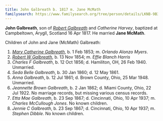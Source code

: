 ```yaml
---
title: John Galbreath b. 1817 m. Jane McMath
familysearch: https://www.familysearch.org/tree/person/details/LKNB-9B3
---
```


**John Galbreath**, son of [*Robert Galbreath*](galbreath-robert-1778.md) and *Catherine Harvey*, baptized at Campbeltown, Arygll, Scotland 16 Apr 1817.  He married **Jane McMath**.

Children of John and Jane (McMath) Galbreath:

1. [*Mary Catherine Galbreath*](galbreath-mary-catherine-1853.md), b. 1 Feb 1853; m. *Orlando Alonzo Myers*.
2. [*Robert W Galbreath*](galbreath-robert-w-1854.md), b. 13 Nov 1854; m. *Effie Blanch Harris*
3. *Charles F Galbreath*, b. 12 Oct 1856; d. Hamiliton, OH, 26 Feb 1940. Unmarried.
4. *Seda Belle Galbreath*, b. 30 Jan 1860; d. 12 May 1861.
5. *Anna Galbreath*, b. 12 Jul 1861; d. Brown County, Ohio, 25 Mar 1948.  Unmarried.
6. *Jeannette Brown Galbreath*, b. 2 Jan 1862; d. Miami County, Ohio, 22 Jul 1922. No marriage records, but missing various census records.
7. *Etta Mae Galbreath*, b. 23 Sep 1867; d. Cincinnati, Ohio, 10 Apr 1937; m. *Charles McCullough Jones*. No known children.
8. *Jennie C Galbreath*, b. 23 Sep 1867; d. Cincinnati, Ohio, 10 Apr 1937; m. *Stephen Dibble*.  No known children.
